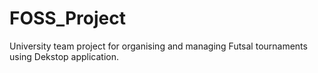 ﻿# FOSS_Project
 
 University team project for organising and managing Futsal tournaments using Dekstop application.

